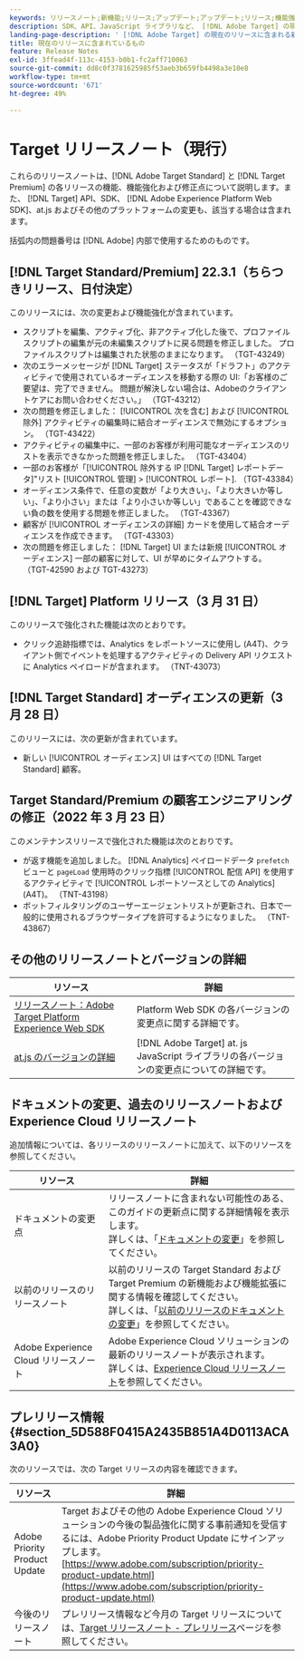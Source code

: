 ```yaml
---
keywords: リリースノート;新機能;リリース;アップデート;アップデート;リリース;機能強化;修正;バグ修正;アップデート
description: SDK、API、JavaScript ライブラリなど、 [!DNL Adobe Target] の現在のリリースに含まれている新機能、機能強化および修正について説明します。
landing-page-description: ' [!DNL Adobe Target] の現在のリリースに含まれる新機能、機能強化、修正点について説明します。'
title: 現在のリリースに含まれているもの
feature: Release Notes
exl-id: 3ffead4f-113c-4153-b0b1-fc2aff710063
source-git-commit: dd8c0f3781625985f53aeb3b659fb4498a3e10e8
workflow-type: tm+mt
source-wordcount: '671'
ht-degree: 49%

---
```


# Target リリースノート（現行）

これらのリリースノートは、[!DNL Adobe Target Standard] と [!DNL Target Premium] の各リリースの機能、機能強化および修正点について説明します。また、 [!DNL Target] API、SDK、 [!DNL Adobe Experience Platform Web SDK]、at.js およびその他のプラットフォームの変更も、該当する場合は含まれます。

括弧内の問題番号は [!DNL Adobe] 内部で使用するためのものです。

## [!DNL Target Standard/Premium] 22.3.1（ちらつきリリース、日付決定）

このリリースには、次の変更および機能強化が含まれています。

* スクリプトを編集、アクティブ化、非アクティブ化した後で、プロファイルスクリプトの編集が元の未編集スクリプトに戻る問題を修正しました。 プロファイルスクリプトは編集された状態のままになります。 （TGT-43249）
* 次のエラーメッセージが [!DNL Target] ステータスが「ドラフト」のアクティビティで使用されているオーディエンスを移動する際の UI:「お客様のご要望は、完了できません。 問題が解決しない場合は、Adobeのクライアントケアにお問い合わせください。」 （TGT-43212）
* 次の問題を修正しました： [!UICONTROL 次を含む] および [!UICONTROL 除外] アクティビティの編集時に結合オーディエンスで無効にするオプション。 （TGT-43422）
* アクティビティの編集中に、一部のお客様が利用可能なオーディエンスのリストを表示できなかった問題を修正しました。 （TGT-43404）
* 一部のお客様が「[!UICONTROL 除外する IP [!DNL Target] レポートデータ]&quot;リスト [!UICONTROL 管理] > [!UICONTROL レポート]. （TGT-43384）
* オーディエンス条件で、任意の変数が「より大きい」、「より大きいか等しい」、「より小さい」または「より小さいか等しい」であることを確認できない負の数を使用する問題を修正しました。 （TGT-43367）
* 顧客が [!UICONTROL オーディエンスの詳細] カードを使用して結合オーディエンスを作成できます。 （TGT-43303）
* 次の問題を修正しました： [!DNL Target] UI または新規 [!UICONTROL オーディエンス] 一部の顧客に対して、UI が早めにタイムアウトする。 （TGT-42590 および TGT-43273）

## [!DNL Target] Platform リリース（3 月 31 日）

このリリースで強化された機能は次のとおりです。

* クリック追跡指標では、Analytics をレポートソースに使用し (A4T)、クライアント側でイベントを処理するアクティビティの Delivery API リクエストに Analytics ペイロードが含まれます。 （TNT-43073）

## [!DNL Target Standard] オーディエンスの更新（3 月 28 日）

このリリースには、次の更新が含まれています。

* 新しい [!UICONTROL オーディエンス] UI はすべての [!DNL Target Standard] 顧客。

## Target Standard/Premium の顧客エンジニアリングの修正（2022 年 3 月 23 日）

このメンテナンスリリースで強化された機能は次のとおりです。

* が返す機能を追加しました。 [!DNL Analytics] ペイロードデータ `prefetch` ビューと `pageLoad` 使用時のクリック指標 [!UICONTROL 配信 API] を使用するアクティビティで [!UICONTROL レポートソースとしての Analytics] (A4T)。 （TNT-43198）
* ボットフィルタリングのユーザーエージェントリストが更新され、日本で一般的に使用されるブラウザータイプを許可するようになりました。 （TNT-43867）

## その他のリリースノートとバージョンの詳細

| リソース | 詳細 |
|--- |--- |
| [リリースノート：Adobe Target Platform Experience Web SDK](https://experienceleague.adobe.com/docs/experience-platform/edge/release-notes.html?lang=ja) | Platform Web SDK の各バージョンの変更点に関する詳細です。 |
| [at.js のバージョンの詳細](/help/main/c-implementing-target/c-implementing-target-for-client-side-web/target-atjs-versions.md) | [!DNL Adobe Target] at. js JavaScript ライブラリの各バージョンの変更点についての詳細です。 |

## ドキュメントの変更、過去のリリースノートおよび Experience Cloud リリースノート

追加情報については、各リリースのリリースノートに加えて、以下のリソースを参照してください。

| リソース | 詳細 |
|--- |--- |
| ドキュメントの変更点 | リリースノートに含まれない可能性のある、このガイドの更新点に関する詳細情報を表示します。<br>詳しくは、「[ドキュメントの変更](/help/main/r-release-notes/doc-change.md#reference_366123CF00994BACBBF9BBDF2C4D840C)」を参照してください。 |
| 以前のリリースのリリースノート | 以前のリリースの Target Standard および Target Premium の新機能および機能拡張に関する情報を確認してください。<br>詳しくは、「[以前のリリースのドキュメントの変更](/help/main/r-release-notes/release-notes-for-previous-releases.md)」を参照してください。 |
| Adobe Experience Cloud リリースノート | Adobe Experience Cloud ソリューションの最新のリリースノートが表示されます。<br>詳しくは、[Experience Cloud リリースノート](https://experienceleague.adobe.com/docs/release-notes/experience-cloud/current.html?lang=ja)を参照してください。 |

## プレリリース情報 {#section_5D588F0415A2435B851A4D0113ACA3A0}

次のリソースでは、次の Target リリースの内容を確認できます。

| リソース | 詳細 |
|--- |--- |
| Adobe Priority Product Update | Target およびその他の Adobe Experience Cloud ソリューションの今後の製品強化に関する事前通知を受信するには、Adobe Priority Product Update にサインアップします。<br>[https://www.adobe.com/subscription/priority-product-update.html](https://www.adobe.com/subscription/priority-product-update.html) |
| 今後のリリースノート | プレリリース情報など今月の Target リリースについては、[Target リリースノート - プレリリース](/help/main/r-release-notes/target-release-notes.md)ページを参照してください。 |
